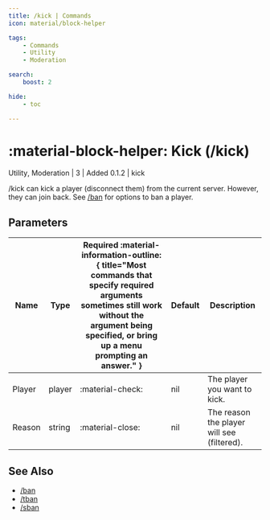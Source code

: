 ```yaml
---
title: /kick | Commands
icon: material/block-helper

tags:
    - Commands
    - Utility
    - Moderation

search:
    boost: 2

hide:
    - toc

---
```


# <p style="color: var(--md-default-fg-color); display: inline;">:material-block-helper: Kick</p> (/kick)
<div style="display:inline;">
<p style="color: var(--destrix-docs--commandcat-utility); display: inline;">Utility</p>,
<p style="color: var(--destrix-docs--commandcat-moderation); display: inline;">Moderation</p>
| <p style="color: var(--md-default-fg-color--light); display: inline;">3</p> | <p style="color: var(--md-default-fg-color--light); display: inline;"> Added 0.1.2</p> | kick
</div>

/kick can kick a player (disconnect them) from the current server. However, they can join back. See [/ban](/Commands/specifics/ban/) for options to ban a player.

## Parameters

| Name           | Type   | Required :material-information-outline:{ title="Most commands that specify required arguments sometimes still work without the argument being specified, or bring up a menu prompting an answer." } | Default            | Description                                               |
|----------------|--------|-----------------------------------------------------------------------------------------------------------------------------------------------------------------------------------------------------|--------------------|-----------------------------------------------------------|
| Player         | player | :material-check:                                                                                                                                                                                    | nil                | The player you want to kick.                              |
| Reason         | string | :material-close:                                                                                                                                                                                    | nil                | The reason the player will see (filtered).                |

## See Also
* [/ban](/Commands/specifics/ban/)
* [/tban](/Commands/specifics/tban/)
* [/sban](/Commands/specifics/sban/)
